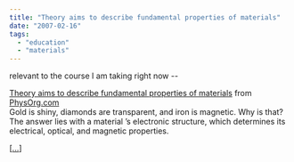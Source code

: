 ```yaml
---
title: "Theory aims to describe fundamental properties of materials"
date: "2007-02-16"
tags: 
  - "education"
  - "materials"
---
```


relevant to the course I am taking right now --

[Theory aims to describe fundamental properties of materials](http://www.physorg.com/news90777113.html) from [PhysOrg.com](http://www.physorg.com "Science and technology news")  
Gold is shiny, diamonds are transparent, and iron is magnetic. Why is that? The answer lies with a material ’s electronic structure, which determines its electrical, optical, and magnetic properties.

\[[...](http://www.physorg.com/news90777113.html)\]
